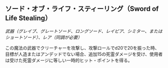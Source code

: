 ## ソード・オブ・ライフ・スティーリング（Sword of Life Stealing）
*武器（グレイブ、グレートソード、ロングソード、レイピア、シミター、またはショートソード）、レア（同調が必要）*

この魔法の武器でクリーチャーを攻撃し、攻撃ロールでd20で20を振った時、目標が人造またはアンデッドでない場合、追加15の死霊ダメージを受け、使用者は受けた死霊ダメージに等しい一時的ヒット・ポイントを得る。